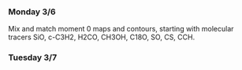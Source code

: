 ### Monday 3/6

Mix and match moment 0 maps and contours, starting with molecular tracers SiO, c-C3H2, H2CO, CH3OH, C18O, SO, CS, CCH.

### Tuesday 3/7
